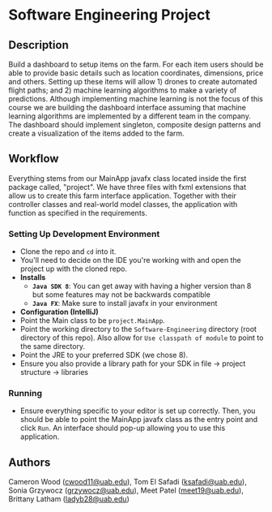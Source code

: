 # Software Engineering Project

## **Description**
Build a dashboard to setup items on the farm. For each item users should be able to provide basic details such as location coordinates, dimensions, price and others. Setting up these items will allow 1) drones to create automated flight paths; and 2) machine learning algorithms to make a variety of predictions. Although implementing machine learning is not the focus of this course we are building the dashboard interface assuming that machine learning algorithms are implemented by a different team in the company. The dashboard should implement singleton, composite design patterns and create a visualization of the items added to the farm.

## **Workflow**

Everything stems from our MainApp javafx class located inside the first package called, "project". We have three files with fxml extensions that allow us to create this farm interface application. Together with their controller classes and real-world model classes, the application with function as specified in the requirements.

### **Setting Up Development Environment**

- Clone the repo and `cd` into it.
- You'll need to decide on the IDE you're working with and open the project up with the cloned repo.
- **Installs**
    - **`Java SDK 8`**: You can get away with having a higher version than 8 but some features may not be backwards compatible
    - **`Java FX`**: Make sure to install javafx in your environment
- **Configuration (IntelliJ)**
 - Point the Main class to be `project.MainApp`.
 - Point the working directory to the `Software-Engineering` directory (root directory of this repo). Also allow for `Use classpath of module` to point to the same directory.
 - Point the JRE to your preferred SDK (we chose 8).
 - Ensure you also provide a library path for your SDK in file -> project structure -> libraries

### **Running**

- Ensure everything specific to your editor is set up correctly. Then, you should be able to point the MainApp javafx class as the entry point and click `Run`. An interface should pop-up allowing you to use this application.

## Authors

Cameron Wood (cwood11@uab.edu), Tom El Safadi (ksafadi@uab.edu), Sonia Grzywocz (grzywocz@uab.edu), Meet Patel (meet19@uab.edu), Brittany Latham (ladyb28@uab.edu)
